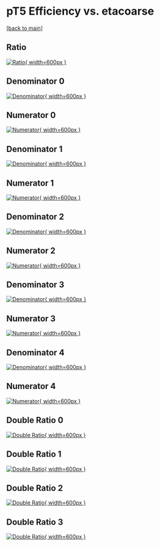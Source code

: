 # pT5 Efficiency vs. etacoarse

[[back to main](./)]



## Ratio

[![Ratio](../mtv/var/pT5_loweta_13_1_eff_etacoarse.png){ width=600px }](../mtv/var/pT5_loweta_13_1_eff_etacoarse.pdf)

## Denominator 0

[![Denominator](../mtv/den/pT5_loweta_13_1_eff_etacoarse_den0.png){ width=600px }](../mtv/den/pT5_loweta_13_1_eff_etacoarse_den0.pdf)

## Numerator 0

[![Numerator](../mtv/num/pT5_loweta_13_1_eff_etacoarse_num0.png){ width=600px }](../mtv/num/pT5_loweta_13_1_eff_etacoarse_num0.pdf)

## Denominator 1

[![Denominator](../mtv/den/pT5_loweta_13_1_eff_etacoarse_den1.png){ width=600px }](../mtv/den/pT5_loweta_13_1_eff_etacoarse_den1.pdf)

## Numerator 1

[![Numerator](../mtv/num/pT5_loweta_13_1_eff_etacoarse_num1.png){ width=600px }](../mtv/num/pT5_loweta_13_1_eff_etacoarse_num1.pdf)

## Denominator 2

[![Denominator](../mtv/den/pT5_loweta_13_1_eff_etacoarse_den2.png){ width=600px }](../mtv/den/pT5_loweta_13_1_eff_etacoarse_den2.pdf)

## Numerator 2

[![Numerator](../mtv/num/pT5_loweta_13_1_eff_etacoarse_num2.png){ width=600px }](../mtv/num/pT5_loweta_13_1_eff_etacoarse_num2.pdf)

## Denominator 3

[![Denominator](../mtv/den/pT5_loweta_13_1_eff_etacoarse_den3.png){ width=600px }](../mtv/den/pT5_loweta_13_1_eff_etacoarse_den3.pdf)

## Numerator 3

[![Numerator](../mtv/num/pT5_loweta_13_1_eff_etacoarse_num3.png){ width=600px }](../mtv/num/pT5_loweta_13_1_eff_etacoarse_num3.pdf)

## Denominator 4

[![Denominator](../mtv/den/pT5_loweta_13_1_eff_etacoarse_den4.png){ width=600px }](../mtv/den/pT5_loweta_13_1_eff_etacoarse_den4.pdf)

## Numerator 4

[![Numerator](../mtv/num/pT5_loweta_13_1_eff_etacoarse_num4.png){ width=600px }](../mtv/num/pT5_loweta_13_1_eff_etacoarse_num4.pdf)

## Double Ratio 0

[![Double Ratio](../mtv/ratio/pT5_loweta_13_1_eff_etacoarse_ratio0.png){ width=600px }](../mtv/ratio/pT5_loweta_13_1_eff_etacoarse_ratio0.pdf)

## Double Ratio 1

[![Double Ratio](../mtv/ratio/pT5_loweta_13_1_eff_etacoarse_ratio1.png){ width=600px }](../mtv/ratio/pT5_loweta_13_1_eff_etacoarse_ratio1.pdf)

## Double Ratio 2

[![Double Ratio](../mtv/ratio/pT5_loweta_13_1_eff_etacoarse_ratio2.png){ width=600px }](../mtv/ratio/pT5_loweta_13_1_eff_etacoarse_ratio2.pdf)

## Double Ratio 3

[![Double Ratio](../mtv/ratio/pT5_loweta_13_1_eff_etacoarse_ratio3.png){ width=600px }](../mtv/ratio/pT5_loweta_13_1_eff_etacoarse_ratio3.pdf)

